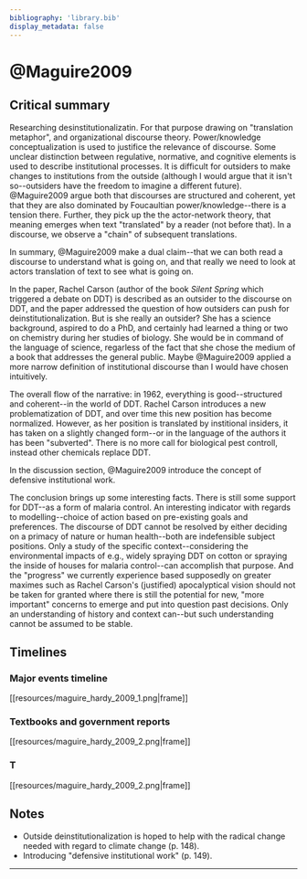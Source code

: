 ```yaml
---
bibliography: 'library.bib'
display_metadata: false
---
```


# @Maguire2009

## Critical summary

Researching desinstitutionalizatin. For that purpose drawing on "translation metaphor", and organizational discourse theory. Power/knowledge conceptualization is used to justifice the relevance of discourse. Some unclear distinction between regulative, normative, and cognitive elements is used to describe institutional processes. It is difficult for outsiders to make changes to institutions from the outside (although I would argue that it isn't so--outsiders have the freedom to imagine a different future). @Maguire2009 argue both that discourses are structured and coherent, yet that they are also dominated by Foucaultian power/knowledge--there is a tension there. Further, they pick up the the actor-network theory, that meaning emerges when text "translated" by a reader (not before that). In a discourse, we observe a "chain" of subsequent translations.

In summary, @Maguire2009 make a dual claim--that we can both read a discourse to understand what is going on, and that really we need to look at actors translation of text to see what is going on.

In the paper, Rachel Carson (author of the book _Silent Spring_ which triggered a debate on DDT) is described as an outsider to the discourse on DDT, and the paper addressed the question of how outsiders can push for deinstitutionalization. But is she really an outsider? She has a science background, aspired to do a PhD, and certainly had learned a thing or two on chemistry during her studies of biology. She would be in command of the language of science, regarless of the fact that she chose the medium of a book that addresses the general public. Maybe @Maguire2009 applied a more narrow definition of institutional discourse than I would have chosen intuitively.

The overall flow of the narrative: in 1962, everything is good--structured and coherent--in the world of DDT. Rachel Carson introduces a new problematization of DDT, and over time this new position has become normalized. However, as her position is translated by institional insiders, it has taken on a slightly changed form--or in the language of the authors it has been "subverted". There is no more call for biological pest controll, instead other chemicals replace DDT.

In the discussion section, @Maguire2009 introduce the concept of defensive institutional work.

The conclusion brings up some interesting facts. There is still some support for DDT--as a form of malaria control. An interesting indicator with regards to modelling--choice of action based on pre-existing goals and preferences. The discourse of DDT cannot be resolved by either deciding on a primacy of nature or human health--both are indefensible subject positions. Only a study of the specific context--considering the environmental impacts of e.g., widely spraying DDT on cotton or spraying the inside of houses for malaria control--can accomplish that purpose. And the "progress" we currently experience based supposedly on greater maximes such as Rachel Carson's (justified) apocalyptical vision should not be taken for granted where there is still the potential for new, "more important" concerns to emerge and put into question past decisions. Only an understanding of history and context can--but such understanding cannot be assumed to be stable.

## Timelines

### Major events timeline

[[resources/maguire_hardy_2009_1.png|frame]]

### Textbooks and government reports

[[resources/maguire_hardy_2009_2.png|frame]]

### T

[[resources/maguire_hardy_2009_2.png|frame]]


## Notes

* Outside deinstitutionalization is hoped to help with the radical change needed with regard to climate change (p. 148).
* Introducing "defensive institutional work" (p. 149).

---